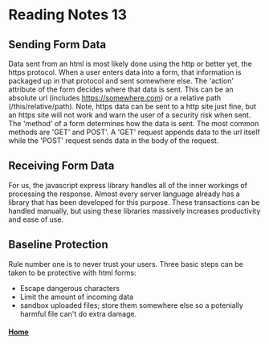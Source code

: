 # Reading Notes 13

## Sending Form Data
Data sent from an html is most likely done using the http or better yet, the https protocol. When a user enters data into a form, that information is packaged up in that protocol and sent somewhere else. The 'action' attribute of the form decides where that data is sent. This can be an absolute url (includes https://somewhere.com) or a relative path (/this/relative/path). Note, https data can be sent to a http site just fine, but an https site will not work and warn the user of a security risk when sent. The 'method' of a form determines how the data is sent. The most common methods are 'GET' and POST'. A 'GET' request appends data to the url itself while the 'POST' request sends data in the body of the request.

## Receiving Form Data
For us, the javascript express library handles all of the inner workings of processing the response. Almost every server language already has a library that has been developed for this purpose. These transactions can be handled manually, but using these libraries massively increases productivity and ease of use.

## Baseline Protection
Rule number one is to never trust your users. Three basic steps can be taken to be protective with html forms:
- Escape dangerous characters
- Limit the amount of incoming data
- sandbox uploaded files; store them somewhere else so a potenially harmful file can't do extra damage.



#### [Home](README.md)